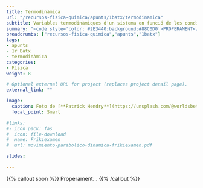 ```yaml
---
title: Termodinàmica
url: "/recursos-fisica-quimica/apunts/1batx/termodinamica"
subtitle: Variables termodinàmiques d'un sistema en funció de les condicions
summary: "<code style='color: #2E3440;background:#88C0D0'>PROPERAMENT</code><br>Variables termodinàmiques d'un sistema en funció de les condicions."
breadcrumbs: ["recursos-fisica-quimica","apunts","1batx"]
tags:
- apunts
- 1r Batx
- termodinàmica
categories:
- Física
weight: 8

# Optional external URL for project (replaces project detail page).
external_link: ""

image:
  caption: Foto de [**Patrick Hendry**](https://unsplash.com/@worldsbetweenlines) en [Unsplash](https://unsplash.com/photos/-AbeoL252z0)
  focal_point: Smart

#links:
#- icon_pack: fas
#  icon: file-download
#  name: Frikiexamen
#  url: movimiento-parabolico-dinamica-frikiexamen.pdf

slides: 

---
```


{{% callout soon %}}
Properament...
{{% /callout %}}